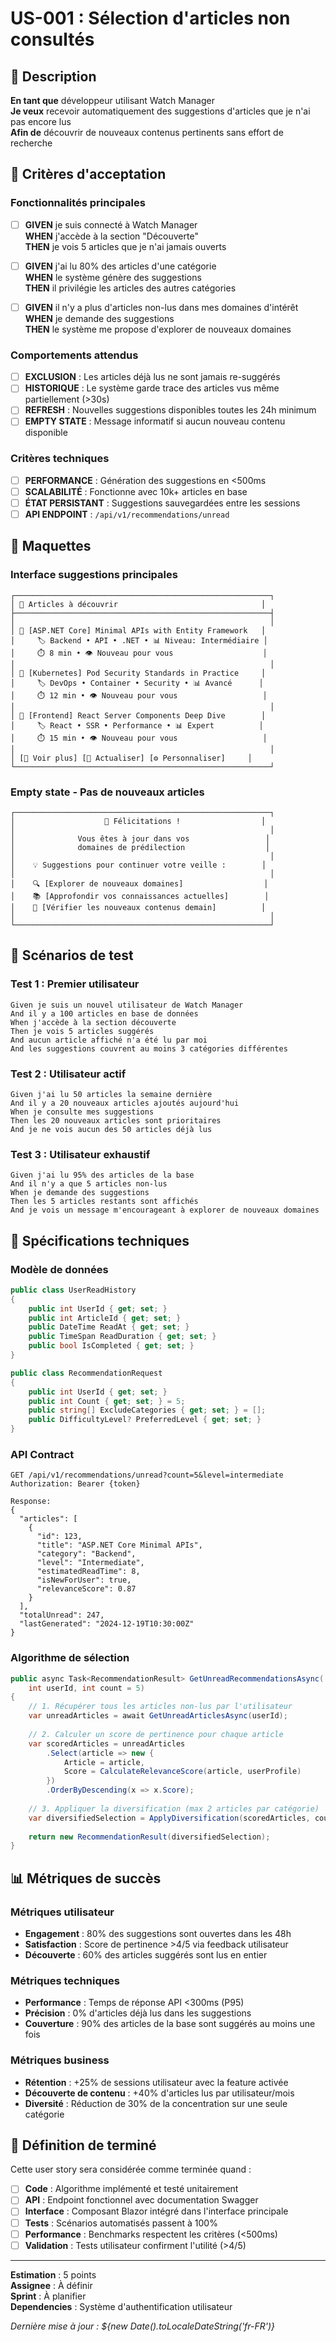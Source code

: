 ﻿# US-001 : Sélection d'articles non consultés

## 📝 Description

**En tant que** développeur utilisant Watch Manager  
**Je veux** recevoir automatiquement des suggestions d'articles que je n'ai pas encore lus  
**Afin de** découvrir de nouveaux contenus pertinents sans effort de recherche

## 🎯 Critères d'acceptation

### Fonctionnalités principales
- [ ] **GIVEN** je suis connecté à Watch Manager  
      **WHEN** j'accède à la section "Découverte"  
      **THEN** je vois 5 articles que je n'ai jamais ouverts

- [ ] **GIVEN** j'ai lu 80% des articles d'une catégorie  
      **WHEN** le système génère des suggestions  
      **THEN** il privilégie les articles des autres catégories

- [ ] **GIVEN** il n'y a plus d'articles non-lus dans mes domaines d'intérêt  
      **WHEN** je demande des suggestions  
      **THEN** le système me propose d'explorer de nouveaux domaines

### Comportements attendus
- [ ] **EXCLUSION** : Les articles déjà lus ne sont jamais re-suggérés
- [ ] **HISTORIQUE** : Le système garde trace des articles vus même partiellement (>30s)
- [ ] **REFRESH** : Nouvelles suggestions disponibles toutes les 24h minimum
- [ ] **EMPTY STATE** : Message informatif si aucun nouveau contenu disponible

### Critères techniques
- [ ] **PERFORMANCE** : Génération des suggestions en <500ms
- [ ] **SCALABILITÉ** : Fonctionne avec 10k+ articles en base
- [ ] **ÉTAT PERSISTANT** : Suggestions sauvegardées entre les sessions
- [ ] **API ENDPOINT** : `/api/v1/recommendations/unread`

## 🎨 Maquettes

### Interface suggestions principales
```
┌─────────────────────────────────────────────────────────┐
│ 🎲 Articles à découvrir                                │ 
├─────────────────────────────────────────────────────────┤
│                                                         │
│ 📄 [ASP.NET Core] Minimal APIs with Entity Framework   │
│     🏷️ Backend • API • .NET • 📊 Niveau: Intermédiaire │
│     ⏱️ 8 min • 👁️ Nouveau pour vous                    │
│                                                         │
│ 📄 [Kubernetes] Pod Security Standards in Practice     │  
│     🏷️ DevOps • Container • Security • 📊 Avancé      │
│     ⏱️ 12 min • 👁️ Nouveau pour vous                   │
│                                                         │
│ 📄 [Frontend] React Server Components Deep Dive        │
│     🏷️ React • SSR • Performance • 📊 Expert          │  
│     ⏱️ 15 min • 👁️ Nouveau pour vous                   │
│                                                         │
│ [📱 Voir plus] [🔄 Actualiser] [⚙️ Personnaliser]     │
└─────────────────────────────────────────────────────────┘
```

### Empty state - Pas de nouveaux articles
```
┌─────────────────────────────────────────────────────────┐
│                    🎯 Félicitations !                  │
│                                                         │
│              Vous êtes à jour dans vos                 │
│              domaines de prédilection                  │
│                                                         │
│    💡 Suggestions pour continuer votre veille :        │
│                                                         │
│    🔍 [Explorer de nouveaux domaines]                  │
│    📚 [Approfondir vos connaissances actuelles]        │
│    🔄 [Vérifier les nouveaux contenus demain]          │
│                                                         │
└─────────────────────────────────────────────────────────┘
```

## 🧪 Scénarios de test

### Test 1 : Premier utilisateur
```gherkin
Given je suis un nouvel utilisateur de Watch Manager
And il y a 100 articles en base de données  
When j'accède à la section découverte
Then je vois 5 articles suggérés
And aucun article affiché n'a été lu par moi
And les suggestions couvrent au moins 3 catégories différentes
```

### Test 2 : Utilisateur actif  
```gherkin
Given j'ai lu 50 articles la semaine dernière
And il y a 20 nouveaux articles ajoutés aujourd'hui
When je consulte mes suggestions
Then les 20 nouveaux articles sont prioritaires
And je ne vois aucun des 50 articles déjà lus
```

### Test 3 : Utilisateur exhaustif
```gherkin  
Given j'ai lu 95% des articles de la base
And il n'y a que 5 articles non-lus  
When je demande des suggestions
Then les 5 articles restants sont affichés
And je vois un message m'encourageant à explorer de nouveaux domaines
```

## 🔧 Spécifications techniques

### Modèle de données
```csharp
public class UserReadHistory
{
    public int UserId { get; set; }
    public int ArticleId { get; set; }  
    public DateTime ReadAt { get; set; }
    public TimeSpan ReadDuration { get; set; }
    public bool IsCompleted { get; set; }
}

public class RecommendationRequest  
{
    public int UserId { get; set; }
    public int Count { get; set; } = 5;
    public string[] ExcludeCategories { get; set; } = [];
    public DifficultyLevel? PreferredLevel { get; set; }
}
```

### API Contract
```http
GET /api/v1/recommendations/unread?count=5&level=intermediate
Authorization: Bearer {token}

Response:
{
  "articles": [
    {
      "id": 123,
      "title": "ASP.NET Core Minimal APIs", 
      "category": "Backend",
      "level": "Intermediate",
      "estimatedReadTime": 8,
      "isNewForUser": true,
      "relevanceScore": 0.87
    }
  ],
  "totalUnread": 247,
  "lastGenerated": "2024-12-19T10:30:00Z"
}
```

### Algorithme de sélection
```csharp
public async Task<RecommendationResult> GetUnreadRecommendationsAsync(
    int userId, int count = 5)
{
    // 1. Récupérer tous les articles non-lus par l'utilisateur
    var unreadArticles = await GetUnreadArticlesAsync(userId);
    
    // 2. Calculer un score de pertinence pour chaque article
    var scoredArticles = unreadArticles
        .Select(article => new {
            Article = article,
            Score = CalculateRelevanceScore(article, userProfile)
        })
        .OrderByDescending(x => x.Score);
    
    // 3. Appliquer la diversification (max 2 articles par catégorie)
    var diversifiedSelection = ApplyDiversification(scoredArticles, count);
    
    return new RecommendationResult(diversifiedSelection);
}
```

## 📊 Métriques de succès

### Métriques utilisateur
- **Engagement** : 80% des suggestions sont ouvertes dans les 48h
- **Satisfaction** : Score de pertinence >4/5 via feedback utilisateur  
- **Découverte** : 60% des articles suggérés sont lus en entier

### Métriques techniques  
- **Performance** : Temps de réponse API <300ms (P95)
- **Précision** : 0% d'articles déjà lus dans les suggestions
- **Couverture** : 90% des articles de la base sont suggérés au moins une fois

### Métriques business
- **Rétention** : +25% de sessions utilisateur avec la feature activée
- **Découverte de contenu** : +40% d'articles lus par utilisateur/mois
- **Diversité** : Réduction de 30% de la concentration sur une seule catégorie

## 🚀 Définition de terminé

Cette user story sera considérée comme terminée quand :

- [ ] **Code** : Algorithme implémenté et testé unitairement
- [ ] **API** : Endpoint fonctionnel avec documentation Swagger
- [ ] **Interface** : Composant Blazor intégré dans l'interface principale  
- [ ] **Tests** : Scénarios automatisés passent à 100%
- [ ] **Performance** : Benchmarks respectent les critères (<500ms)
- [ ] **Validation** : Tests utilisateur confirment l'utilité (>4/5)

---

**Estimation** : 5 points  
**Assignee** : À définir  
**Sprint** : À planifier  
**Dependencies** : Système d'authentification utilisateur

*Dernière mise à jour : ${new Date().toLocaleDateString('fr-FR')}*
